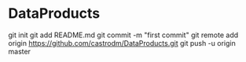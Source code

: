 DataProducts
============

git init
git add README.md
git commit -m "first commit"
git remote add origin https://github.com/castrodm/DataProducts.git
git push -u origin master

